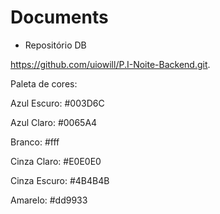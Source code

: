 # Documents



* Repositório DB

https://github.com/uiowill/P.I-Noite-Backend.git.



Paleta de cores:

Azul Escuro: #003D6C

Azul Claro: #0065A4

Branco: #fff

Cinza Claro: #E0E0E0

Cinza Escuro: #4B4B4B

Amarelo: #dd9933


